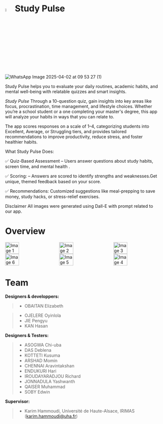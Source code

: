 
#  <img src="https://github.com/user-attachments/assets/4a8e23f7-d74a-4d09-b3fb-314e0aeb0349" alt="Image 1" width="5%" /> Study Pulse
![WhatsApp Image 2025-04-02 at 09 53 27 (1)](https://github.com/user-attachments/assets/9757b1ba-946f-48ab-bc59-5c27db3083e2)

Study Pulse helps you to evaluate your daily routines, academic habits, and mental well-being with relatable quizzes and smart insights.

*Study Pulse* Through a 10-question quiz, gain insights into key areas like focus, procrastination, time management, and lifestyle choices. Whether you’re a school student or a one completing your master's degree, this app will analyze your habits in ways that you can relate to. 

The app scores responses on a scale of 1–4, categorizing students into Excellent, Average, or Struggling tiers, and provides tailored recommendations to improve productivity, reduce stress, and foster healthier habits.

What Study Pulse Does:    

✅ Quiz-Based Assessment – Users answer questions about study habits, screen time, and mental health .

✅ Scoring: – Answers are scored to identify strengths and weaknesses.Get unique, themed feedback based on your score.

✅ Recommendations: Customized suggestions like meal-prepping to save money, study hacks, or stress-relief exercises.


Disclaimer
All images were generated using Dall-E with prompt related to our app.


# Overview
<div style="display: flex; justify-content: space-between;">
  <img src="https://github.com/user-attachments/assets/9757b1ba-946f-48ab-bc59-5c27db3083e2" alt="Image 1" width="30%" />
  <img src="https://github.com/user-attachments/assets/5c40d65d-3068-45a2-b51c-453b127f8d05" alt="Image 2" width="30%" />
  <img src="https://github.com/user-attachments/assets/9c49a702-9389-4db5-81e1-2bce6f1a7a36" alt="Image 3" width="30%" />
</div>

<div style="display: flex; justify-content: space-between;">
    <img src="https://github.com/user-attachments/assets/5923ea9b-df44-4d3c-bb7b-0a929ad5a997" alt="Image 6" width="30%" />
  <img src="https://github.com/user-attachments/assets/b1087d28-9735-4a44-8dba-88957f00191c" alt="Image 5" width="30%" />
  <img src="https://github.com/user-attachments/assets/cb0f0eec-a7a2-4a46-af5c-c63c8ce7dd0f" alt="Image 4" width="30%" />

</div>



# Team


**Designers & developpers:**

> * OBAITAN Elizabeth

> * OJELERE Oyinlola
> * JIE Pengyu
> * KAN Hasan

**Designers & Testers:**

> * ASOGWA Chi-uba
> * DAS Deblena
> * KOTTETI Kusuma
> * ARSHAD Momin
> * CHENNAI Aravintakshan
> * ENDUKURI Hari
> * IROUDAYARADJOU Richard
> * JONNADULA Yashwanth
> * QAISER Muhammad
> * SOBY Edwin

**Supervisor:**

> * Karim Hammoudi, Université de Haute-Alsace, IRIMAS (karim.hammoudi@uha.fr)




